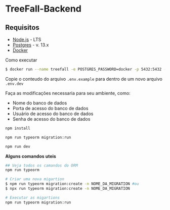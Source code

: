 # TreeFall-Backend

## Requisitos

- [Node.js](https://nodejs.org/en/) - LTS
- [Postgres](https://www.postgresql.org/download/) - v. 13.x
- [Docker](https://www.docker.com/)

Como executar

```bash
$ docker run --name treefall -e POSTGRES_PASSWORD=docker -p 5432:5432 -d postgres
```

Copie o conteudo do arquivo `.env.example` para dentro de um novo arquivo `.env.dev`

Faça as modificações necessaria para seu ambiente, como:

- Nome do banco de dados
- Porta de acesso do banco de dados
- Usuário de acesso do banco de dados
- Senha de acesso do banco de dados

```bash
npm install

npm run typeorm migration:run

npm run dev
```

**Alguns comandos uteis**

```bash
## Veja todos os camandos do ORM
npm run typeorm

# Criar uma nova migartion
$ npm run typeorm migration:create -n NOME_DA_MIGRATION #ou
$ npx run typeorm migration:create -n NOME_DA_MIGRATION

# Executar as migartions
npm run typeorm migration:run
```
